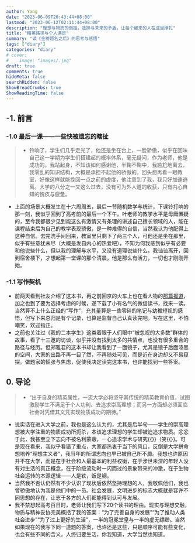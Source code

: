 ```yaml
---
author: Yang
date: "2023-06-09T20:43:44+08:00"
lastmod: "2023-06-12T02:11:44+08:00"
description: "理想与物质的倒挂，选择与未来的矛盾，让每个醒来的人在这里挣扎"
title: "精英路径与个人满足"
summary: "读《金榜题名之后》的思考与感悟"
tags: ["diary"]
categories: "diary"
# cover: 
#    image: "images/.jpg"
draft: true
comments: true
hideMeta: false
searchHidden: false
ShowBreadCrumbs: true
ShowReadingTime: false
---
```


## -1. 前言

### -1.0 最后一课——一些快被遗忘的瞎扯

> - 铃响了，学生们几乎走光了，他还是坐在台上，一脸骄傲，似乎在回味自己这一学期为学生们搭建起的概率体系，毫无疑问，作为老师，他是成功的。我站起身，不知该如何感谢他，半鞠不鞠中，我尴尬地离去，我零乱的知识结构，大概是承担不起他的骄傲的。回头想再看一眼教室，好像这样就能挽回一点之前的虚度，他注意到了我，我只好加速逃离。大学的八分之一又这么过去，没有可为外人道的收获，只有内心自知的愧疚与疲惫。

- 上面的场景大概发生在十六周周五，最后一节随机数学与统计，下课铃打响的那一刻，我似乎回到了高考前的最后一个下午。叶老师的教学水平是毋庸置疑的，至今我都很少见到能这么有激情又有条理的讲述自己擅长领域的人，能在课程结束后为自己的教学表现骄傲，是一种难得的自信，当然我认为他配得上这种自信。去完洗手间回来，教室里只剩下了两三个人，可他还是坐在那里，似乎有些意犹未尽（大概是发自内心的热爱吧），不知为何我感到似乎有必要和他说些什么，但以我的理解与水平，又没有道理说些什么。我讪讪离开，回到宿舍楼下，才想起第一堂课的那个清晨，他是那么有活力，一切也才刚刚开始。

### -1.1 写作契机

- 前两天看到社友介绍了这本书，再之前回京的火车上也在看人物的[那篇报道](https://mp.weixin.qq.com/s/Uh6K2eiUaSDZIGgNJkID5g)，加之也到了要为选择考虑的时候，遂下载了小有名气的微信读书，找来一读。当然算不上什么正经的“写作”，充其量算是一些零碎的笔记与幼稚短视的感悟，但写下来总归是有个记录，也算是监督自己认真读完吧。写在这里，不怕嘲笑，欢迎指正。
- 之前也关注过《我的二本学生》这类着眼于人们眼中“被忽视的大多数”群体的故事，看了十三邀的访谈，似乎并没有找到太多的共情点，也没有很多重合的路径与经历。但郑雅君的这本书却让我看到了一面镜子，尤其是镜子后面漆黑的空间，大家的出路不再一目了然，不再随处可见，而是近在身边却又不易窥探。做题家的慌张与焦虑，促使我决定读完这本书，也许能找到一些答案。

## 0. 导论

> - “出于自身的精英属性，一流大学必将坚守其传统的精英教育价值，试图激励学生不满足于个人功利、去追求崇高理想；而另一方面却必须面临社会对凭借其文凭实现物质成功的期待。”

- 说实话在进入大学之前，我也是这么认为的，尤其是后半句——学生的崇高理想被大学注重的物质成功所扼杀，本该追求理想的学生却被迫追求物质。忿忿于此，我甚至立下志向不被名利蒙蔽，一心追求学术与研究{{<blockdel>}}（笑{{</blockdel>}}。可是现在看来，我似乎看错了重点，大家都热衷于当下的风口，反倒是大学拼命想培养“理想主义者”，我当年的所谓志向也早已被自己所不屑。我想也许原因并不在大学，而是在于社会和人最基本的利益权衡，在于涉世未深的年轻人没有对生活的真正概念，在于阶级流动时一闪而过的景象带来的冲激，在于生物社会运转的本源逻辑——人是铁，饭是钢。
- 当然我不否认仍然有不少认识了现状后依然坚持理想的人，我敬佩他们，我也曾骄傲地认为我是他们中的一员。社会发展，文明进步的标志大概就是容许不同思想的存在，让志于各方的人们都能得到认可与发展。
- 我不禁想起高考百日时，老师让我们写下20个读书的理由。现实与理想交融，物质与精神妥协完美概括了我的答案：“为了完善自身的发展”“为了推动人类社会进步”“为了过上更好的生活”，一半的冠冕堂皇与一半的虚无缥缈。当然如果现在的我写下同一道题的答案，也许还是这些，只是顺序可能有些变化，也会有些不同的含义。人终归要生活，你我知道，大学当然也知道。
